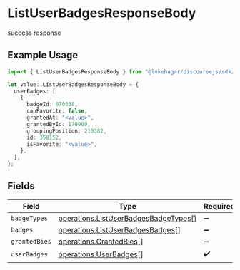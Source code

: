 # ListUserBadgesResponseBody

success response

## Example Usage

```typescript
import { ListUserBadgesResponseBody } from "@lukehagar/discoursejs/sdk/models/operations";

let value: ListUserBadgesResponseBody = {
  userBadges: [
    {
      badgeId: 670638,
      canFavorite: false,
      grantedAt: "<value>",
      grantedById: 170909,
      groupingPosition: 210382,
      id: 358152,
      isFavorite: "<value>",
    },
  ],
};
```

## Fields

| Field                                                                                               | Type                                                                                                | Required                                                                                            | Description                                                                                         |
| --------------------------------------------------------------------------------------------------- | --------------------------------------------------------------------------------------------------- | --------------------------------------------------------------------------------------------------- | --------------------------------------------------------------------------------------------------- |
| `badgeTypes`                                                                                        | [operations.ListUserBadgesBadgeTypes](../../../sdk/models/operations/listuserbadgesbadgetypes.md)[] | :heavy_minus_sign:                                                                                  | N/A                                                                                                 |
| `badges`                                                                                            | [operations.ListUserBadgesBadges](../../../sdk/models/operations/listuserbadgesbadges.md)[]         | :heavy_minus_sign:                                                                                  | N/A                                                                                                 |
| `grantedBies`                                                                                       | [operations.GrantedBies](../../../sdk/models/operations/grantedbies.md)[]                           | :heavy_minus_sign:                                                                                  | N/A                                                                                                 |
| `userBadges`                                                                                        | [operations.UserBadges](../../../sdk/models/operations/userbadges.md)[]                             | :heavy_check_mark:                                                                                  | N/A                                                                                                 |